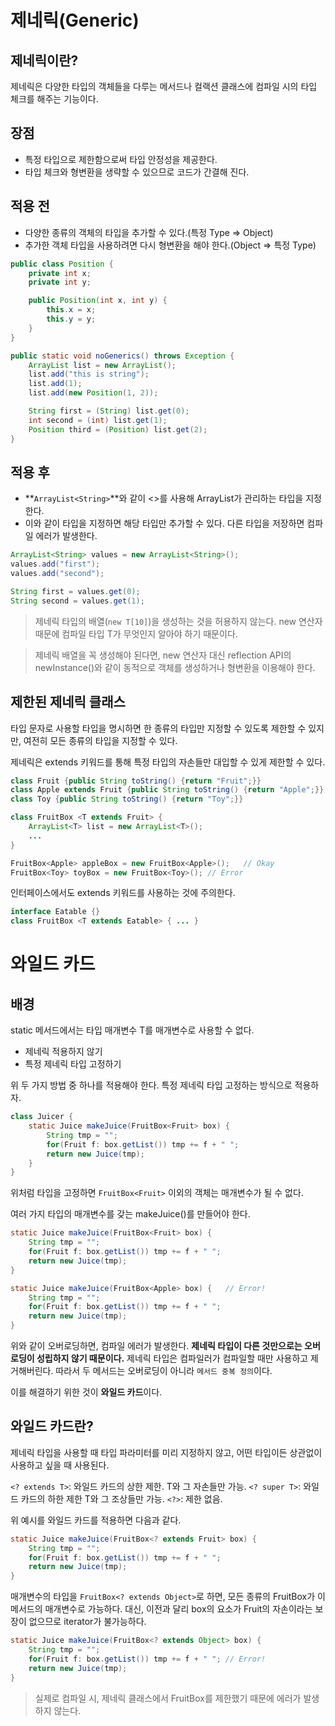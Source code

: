 # 제네릭(Generic)

## 제네릭이란?
제네릭은 다양한 타입의 객체들을 다루는 메서드나 컬랙션 클래스에 컴파일 시의 타입 체크를 해주는 기능이다.

## 장점

- 특정 타입으로 제한함으로써 타입 안정성을 제공한다.
- 타입 체크와 형변환을 생략할 수 있으므로 코드가 간결해 진다.

## 적용 전
- 다양한 종류의 객체의 타입을 추가할 수 있다.(특정 Type => Object)
- 추가한 객체 타입을 사용하려면 다시 형변환을 해야 한다.(Object => 특정 Type)
```java
public class Position {
    private int x;
    private int y;

    public Position(int x, int y) {
        this.x = x;
        this.y = y;
    }
}

public static void noGenerics() throws Exception {
    ArrayList list = new ArrayList();
    list.add("this is string");
    list.add(1);
    list.add(new Position(1, 2));

    String first = (String) list.get(0);
    int second = (int) list.get(1);
    Position third = (Position) list.get(2);
}
```


## 적용 후
- **`ArrayList<String>`**와 같이 <>를 사용해 ArrayList가 관리하는 타입을 지정한다.
- 이와 같이 타입을 지정하면 해당 타입만 추가할 수 있다. 다른 타입을 저장하면 컴파일 에러가 발생한다.
```java
ArrayList<String> values = new ArrayList<String>();
values.add("first");
values.add("second");

String first = values.get(0);
String second = values.get(1);
```

> 제네릭 타입의 배열(`new T[10]`)을 생성하는 것을 허용하지 않는다. new 연산자 때문에 컴파일 타입 T가 무엇인지 알아야 하기 때문이다. 

> 제네릭 배열을 꼭 생성해야 된다면, new 연산자 대신 reflection API의 newInstance()와 같이 동적으로 객체를 생성하거나 형변환을 이용해야 한다.

## 제한된 제네릭 클래스
타입 문자로 사용할 타입을 명시하면 한 종류의 타입만 지정할 수 있도록 제한할 수 있지만, 여전히 모든 종류의 타입을 지정할 수 있다. 

제네릭은 extends 키워드를 통해 특정 타입의 자손들만 대입할 수 있게 제한할 수 있다.

```java
class Fruit {public String toString() {return "Fruit";}}
class Apple extends Fruit {public String toString() {return "Apple";}}
class Toy {public String toString() {return "Toy";}}

class FruitBox <T extends Fruit> {
	ArrayList<T> list = new ArrayList<T>();
    ...
}

FruitBox<Apple> appleBox = new FruitBox<Apple>();	// Okay
FruitBox<Toy> toyBox = new FruitBox<Toy>();	// Error

```
인터페이스에서도 extends 키워드를 사용하는 것에 주의한다.
```java
interface Eatable {}
class FruitBox <T extends Eatable> { ... }
```

# 와일드 카드

## 배경
static 메서드에서는 타입 매개변수 T를 매개변수로 사용할 수 없다.


- 제네릭 적용하지 않기
- 특정 제네릭 타입 고정하기

위 두 가지 방법 중 하나를 적용해야 한다. 특정 제네릭 타입 고정하는 방식으로 적용하자.

```java
class Juicer {
	static Juice makeJuice(FruitBox<Fruit> box) {
    	String tmp = "";
        for(Fruit f: box.getList()) tmp += f + " ";
        return new Juice(tmp);
    }
}
```
위처럼 타입을 고정하면 `FruitBox<Fruit>` 이외의 객체는 매개변수가 될 수 없다. 

여러 가지 타입의 매개변수를 갖는 makeJuice()를 만들어야 한다.

```java
static Juice makeJuice(FruitBox<Fruit> box) {
	String tmp = "";
    for(Fruit f: box.getList()) tmp += f + " ";
    return new Juice(tmp);
}

static Juice makeJuice(FruitBox<Apple> box) {	// Error!
	String tmp = "";
    for(Fruit f: box.getList()) tmp += f + " ";
    return new Juice(tmp);
}
```
위와 같이 오버로딩하면, 컴파일 에러가 발생한다. **제네릭 타입이 다른 것만으로는 오버로딩이 성립하지 않기 때문이다.** 제네릭 타입은 컴파일러가 컴파일할 때만 사용하고 제거해버린다. 따라서 두 메서드는 오버로딩이 아니라 `메서드 중복 정의`이다.

이를 해결하기 위한 것이 **와일드 카드**이다.

## 와일드 카드란?
제네릭 타입을 사용할 때 타입 파라미터를 미리 지정하지 않고, 어떤 타입이든 상관없이 사용하고 싶을 때 사용된다.

`<? extends T>`: 와일드 카드의 상한 제한. T와 그 자손들만 가능.
`<? super T>`: 와일드 카드의 하한 제한 T와 그 조상들만 가능.
`<?>`: 제한 없음.

위 예시를 와일드 카드를 적용하면 다음과 같다.
```java
static Juice makeJuice(FruitBox<? extends Fruit> box) {
	String tmp = "";
    for(Fruit f: box.getList()) tmp += f + " ";
    return new Juice(tmp);
}
```

매개변수의 타입을 `FruitBox<? extends Object>`로 하면, 모든 종류의 FruitBox가 이 메서드의 매개변수로 가능하다. 대신, 이전과 달리 box의 요소가 Fruit의 자손이라는 보장이 없으므로 iterator가 불가능하다.

```java
static Juice makeJuice(FruitBox<? extends Object> box) {
	String tmp = "";
    for(Fruit f: box.getList()) tmp += f + " ";	// Error!
    return new Juice(tmp);
}
```

> 실제로 컴파일 시, 제네릭 클래스에서 FruitBox를 제한했기 때문에 에러가 발생하지 않는다. 